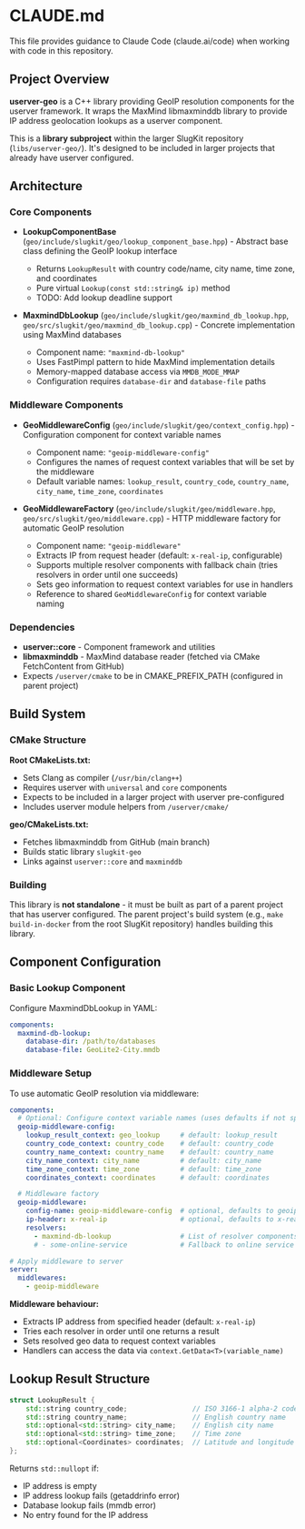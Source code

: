 # CLAUDE.md

This file provides guidance to Claude Code (claude.ai/code) when working with code in this repository.

## Project Overview

**userver-geo** is a C++ library providing GeoIP resolution components for the userver framework. It wraps the MaxMind libmaxminddb library to provide IP address geolocation lookups as a userver component.

This is a **library subproject** within the larger SlugKit repository (`libs/userver-geo/`). It's designed to be included in larger projects that already have userver configured.

## Architecture

### Core Components

- **LookupComponentBase** (`geo/include/slugkit/geo/lookup_component_base.hpp`) - Abstract base class defining the GeoIP lookup interface
  - Returns `LookupResult` with country code/name, city name, time zone, and coordinates
  - Pure virtual `Lookup(const std::string& ip)` method
  - TODO: Add lookup deadline support

- **MaxmindDbLookup** (`geo/include/slugkit/geo/maxmind_db_lookup.hpp`, `geo/src/slugkit/geo/maxmind_db_lookup.cpp`) - Concrete implementation using MaxMind databases
  - Component name: `"maxmind-db-lookup"`
  - Uses FastPimpl pattern to hide MaxMind implementation details
  - Memory-mapped database access via `MMDB_MODE_MMAP`
  - Configuration requires `database-dir` and `database-file` paths

### Middleware Components

- **GeoMiddlewareConfig** (`geo/include/slugkit/geo/context_config.hpp`) - Configuration component for context variable names
  - Component name: `"geoip-middleware-config"`
  - Configures the names of request context variables that will be set by the middleware
  - Default variable names: `lookup_result`, `country_code`, `country_name`, `city_name`, `time_zone`, `coordinates`

- **GeoMiddlewareFactory** (`geo/include/slugkit/geo/middleware.hpp`, `geo/src/slugkit/geo/middleware.cpp`) - HTTP middleware factory for automatic GeoIP resolution
  - Component name: `"geoip-middleware"`
  - Extracts IP from request header (default: `x-real-ip`, configurable)
  - Supports multiple resolver components with fallback chain (tries resolvers in order until one succeeds)
  - Sets geo information to request context variables for use in handlers
  - Reference to shared `GeoMiddlewareConfig` for context variable naming

### Dependencies

- **userver::core** - Component framework and utilities
- **libmaxminddb** - MaxMind database reader (fetched via CMake FetchContent from GitHub)
- Expects `/userver/cmake` to be in CMAKE_PREFIX_PATH (configured in parent project)

## Build System

### CMake Structure

**Root CMakeLists.txt:**
- Sets Clang as compiler (`/usr/bin/clang++`)
- Requires userver with `universal` and `core` components
- Expects to be included in a larger project with userver pre-configured
- Includes userver module helpers from `/userver/cmake/`

**geo/CMakeLists.txt:**
- Fetches libmaxminddb from GitHub (main branch)
- Builds static library `slugkit-geo`
- Links against `userver::core` and `maxminddb`

### Building

This library is **not standalone** - it must be built as part of a parent project that has userver configured. The parent project's build system (e.g., `make build-in-docker` from the root SlugKit repository) handles building this library.

## Component Configuration

### Basic Lookup Component

Configure MaxmindDbLookup in YAML:

```yaml
components:
  maxmind-db-lookup:
    database-dir: /path/to/databases
    database-file: GeoLite2-City.mmdb
```

### Middleware Setup

To use automatic GeoIP resolution via middleware:

```yaml
components:
  # Optional: Configure context variable names (uses defaults if not specified)
  geoip-middleware-config:
    lookup_result_context: geo_lookup     # default: lookup_result
    country_code_context: country_code    # default: country_code
    country_name_context: country_name    # default: country_name
    city_name_context: city_name          # default: city_name
    time_zone_context: time_zone          # default: time_zone
    coordinates_context: coordinates      # default: coordinates

  # Middleware factory
  geoip-middleware:
    config-name: geoip-middleware-config  # optional, defaults to geoip-middleware-config
    ip-header: x-real-ip                  # optional, defaults to x-real-ip
    resolvers:
      - maxmind-db-lookup                 # List of resolver components (tries in order)
      # - some-online-service             # Fallback to online service if MaxMind fails

# Apply middleware to server
server:
  middlewares:
    - geoip-middleware
```

**Middleware behaviour:**
- Extracts IP address from specified header (default: `x-real-ip`)
- Tries each resolver in order until one returns a result
- Sets resolved geo data to request context variables
- Handlers can access the data via `context.GetData<T>(variable_name)`

## Lookup Result Structure

```cpp
struct LookupResult {
    std::string country_code;                // ISO 3166-1 alpha-2 code
    std::string country_name;                // English country name
    std::optional<std::string> city_name;    // English city name
    std::optional<std::string> time_zone;    // Time zone
    std::optional<Coordinates> coordinates;  // Latitude and longitude
};
```

Returns `std::nullopt` if:
- IP address is empty
- IP address lookup fails (getaddrinfo error)
- Database lookup fails (mmdb error)
- No entry found for the IP address
